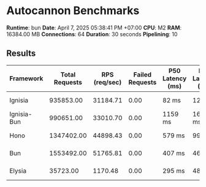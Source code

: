# Autocannon Benchmarks

**Runtime**: bun
**Date**: April 7, 2025 05:38:41 PM +07:00
**CPU**: M2
**RAM**: 16384.00 MB
**Connections**: 64
**Duration**: 30 seconds
**Pipelining**: 10

## Results

| Framework   | Total Requests | RPS (req/sec) | Failed Requests | P50 Latency (ms) | P75 Latency (ms) | P90 Latency (ms) | P99 Latency (ms) | Avg Latency (ms) | Min Latency (ms) | Max Latency (ms) |
| ----------- | -------------- | ------------- | --------------- | ---------------- | ---------------- | ---------------- | ---------------- | ---------------- | ---------------- | ---------------- |
| Ignisia     | 935853.00      | 31184.71      | 0.00            | 82 ms            | 123 ms           | 125 ms           | 166 ms           | 94.02 ms         | 11 ms            | 224 ms           |
| Ignisia-Bun | 990651.00      | 33010.70      | 0.00            | 1159 ms          | 1656 ms          | 2249 ms          | 3657 ms          | 1166.71 ms       | 14 ms            | 5214 ms          |
| Hono        | 1347402.00     | 44898.43      | 0.00            | 579 ms           | 991 ms           | 1409 ms          | 2810 ms          | 756.91 ms        | 8 ms             | 5617 ms          |
| Bun         | 1553492.00     | 51765.81      | 0.00            | 407 ms           | 461 ms           | 607 ms           | 777 ms           | 382.37 ms        | 7 ms             | 2310 ms          |
| Elysia      | 35723.00       | 1170.48       | 0.00            | 295 ms           | 485 ms           | 1240 ms          | 5615 ms          | 677.6 ms         | 17 ms            | 14236 ms         |
